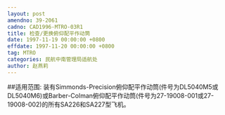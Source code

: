 ```yaml
---
layout: post
amendno: 39-2061
cadno: CAD1996-MTRO-03R1
title: 检查/更换俯仰配平作动筒
date: 1997-11-19 00:00:00 +0800
effdate: 1997-11-20 00:00:00 +0800
tag: MTRO
categories: 民航中南管理局适航处
author: 赵燕莉
---
```


##适用范围:
装有Simmonds-Precision俯仰配平作动筒(件号为DL5040M5或DL5040M6)或Barber-Colman俯仰配平作动筒(件号为27-19008-001或27-19008-002)的所有SA226和SA227型飞机。

